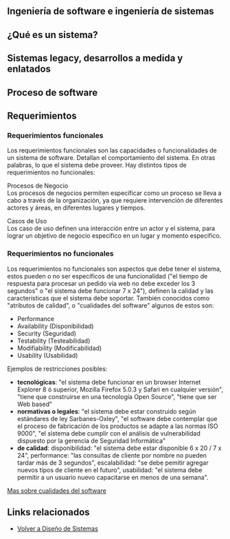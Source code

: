 Ingeniería de software e ingeniería de sistemas
-----------------------------------------------

¿Qué es un sistema?
-------------------

Sistemas legacy, desarrollos a medida y enlatados
-------------------------------------------------

Proceso de software
-------------------

Requerimientos
--------------

### Requerimientos funcionales

Los requerimientos funcionales son las capacidades o funcionalidades de un sistema de software. Detallan el comportamiento del sistema. En otras palabras, lo que el sistema debe proveer. Hay distintos tipos de requerimientos no funcionales:

Procesos de Negocio  
Los procesos de negocios permiten especificar como un proceso se lleva a cabo a través de la organización, ya que requiere intervención de diferentes actores y áreas, en diferentes lugares y tiempos.

<!-- -->

Casos de Uso  
Los caso de uso definen una interacción entre un actor y el sistema, para lograr un objetivo de negocio especifico en un lugar y momento especifico.

### Requerimientos no funcionales

Los requerimientos no funcionales son aspectos que debe tener el sistema, estos pueden o no ser específicos de una funcionalidad ("el tiempo de respuesta para procesar un pedido vía web no debe exceder los 3 segundos" o "el sistema debe funcionar 7 x 24"), definen la calidad y las características que el sistema debe soportar. También conocidos como "atributos de calidad", o "cualidades del software" algunos de estos son:

-   Performance
-   Availability (Disponibilidad)
-   Security (Seguridad)
-   Testability (Testeabilidad)
-   Modifiability (Modificabilidad)
-   Usability (Usabilidad)

Ejemplos de restricciones posibles:

-   **tecnológicas**: "el sistema debe funcionar en un browser Internet Explorer 8 ó superior, Mozilla Firefox 5.0.3 y Safari en cualquier versión", "tiene que construirse en una tecnología Open Source", "tiene que ser Web based"
-   **normativas o legales**: "el sistema debe estar construido según estándares de ley Sarbanes-Oxley", "el software debe contemplar que el proceso de fabricación de los productos se adapte a las normas ISO 9000", "el sistema debe cumplir con el análisis de vulnerabilidad dispuesto por la gerencia de Seguridad Informática"
-   **de calidad**: disponibilidad: "el sistema debe estar disponible 6 x 20 / 7 x 24", performance: "las consultas de cliente por nombre no pueden tardar más de 3 segundos", escalabilidad: "se debe pemitir agregar nuevos tipos de cliente en el futuro", usabilidad: "el sistema debe permitir a un usuario nuevo capacitarse en menos de una semana".

[Mas sobre cualidades del software](https://docs.google.com/viewer?a=v&pid=sites&srcid=ZGVmYXVsdGRvbWFpbnx1dG50YWRwfGd4OmUzMGM5YzRmNDdjZTYxMw)

Links relacionados
------------------

-   [Volver a Diseño de Sistemas](design-temario.md)

